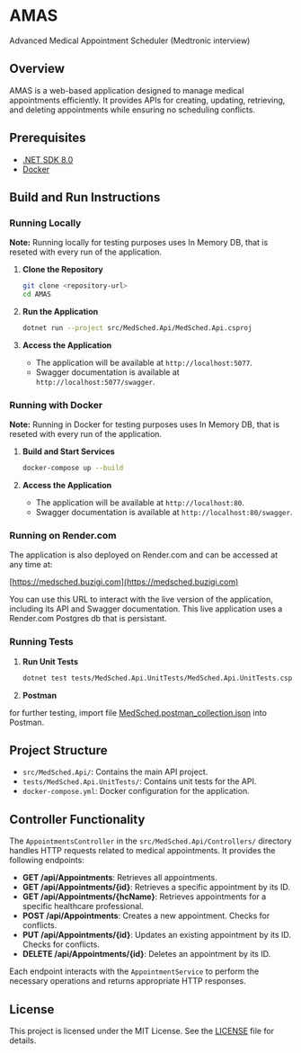 # AMAS

Advanced Medical Appointment Scheduler (Medtronic interview)

## Overview

AMAS is a web-based application designed to manage medical appointments efficiently. It provides APIs for creating, updating, retrieving, and deleting appointments while ensuring no scheduling conflicts.

## Prerequisites

- [.NET SDK 8.0](https://dotnet.microsoft.com/download/dotnet/8.0)
- [Docker](https://www.docker.com/)

## Build and Run Instructions

### Running Locally

**Note:** Running locally for testing purposes uses In Memory DB, that is reseted with every run of the application.

1. **Clone the Repository**

   ```bash
   git clone <repository-url>
   cd AMAS
   ```

2. **Run the Application**

   ```bash
   dotnet run --project src/MedSched.Api/MedSched.Api.csproj
   ```

3. **Access the Application**
   - The application will be available at `http://localhost:5077`.
   - Swagger documentation is available at `http://localhost:5077/swagger`.

### Running with Docker

**Note:** Running in Docker for testing purposes uses In Memory DB, that is reseted with every run of the application.

1. **Build and Start Services**

   ```bash
   docker-compose up --build
   ```

2. **Access the Application**
   - The application will be available at `http://localhost:80`.
   - Swagger documentation is available at `http://localhost:80/swagger`.

### Running on Render.com

The application is also deployed on Render.com and can be accessed at any time at:

[https://medsched.buzigi.com](https://medsched.buzigi.com)

You can use this URL to interact with the live version of the application, including its API and Swagger documentation.
This live application uses a Render.com Postgres db that is persistant.

### Running Tests

1. **Run Unit Tests**
   ```bash
   dotnet test tests/MedSched.Api.UnitTests/MedSched.Api.UnitTests.csproj
   ```
2. **Postman**

for further testing, import file [MedSched.postman_collection.json](MedSched.postman_collection.json) into Postman.

## Project Structure

- `src/MedSched.Api/`: Contains the main API project.
- `tests/MedSched.Api.UnitTests/`: Contains unit tests for the API.
- `docker-compose.yml`: Docker configuration for the application.

## Controller Functionality

The `AppointmentsController` in the `src/MedSched.Api/Controllers/` directory handles HTTP requests related to medical appointments. It provides the following endpoints:

- **GET /api/Appointments**: Retrieves all appointments.
- **GET /api/Appointments/{id}**: Retrieves a specific appointment by its ID.
- **GET /api/Appointments/{hcName}**: Retrieves appointments for a specific healthcare professional.
- **POST /api/Appointments**: Creates a new appointment. Checks for conflicts.
- **PUT /api/Appointments/{id}**: Updates an existing appointment by its ID. Checks for conflicts.
- **DELETE /api/Appointments/{id}**: Deletes an appointment by its ID.

Each endpoint interacts with the `AppointmentService` to perform the necessary operations and returns appropriate HTTP responses.

## License

This project is licensed under the MIT License. See the [LICENSE](LICENSE) file for details.
